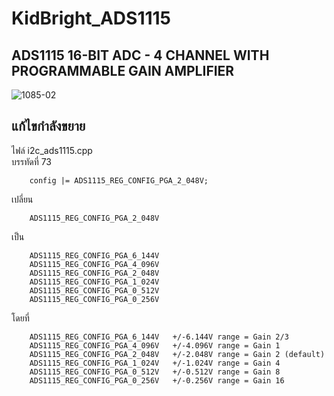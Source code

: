 # KidBright_ADS1115

## ADS1115 16-BIT ADC - 4 CHANNEL WITH PROGRAMMABLE GAIN AMPLIFIER
![1085-02](https://cdn-shop.adafruit.com/970x728/1085-02.jpg)

## แก้ไขกำลังขยาย
ไฟล์ i2c_ads1115.cpp<br />
บรรทัดที่ 73<br />
```
    config |= ADS1115_REG_CONFIG_PGA_2_048V;
```

เปลี่ยน
```
    ADS1115_REG_CONFIG_PGA_2_048V
```

เป็น

```
    ADS1115_REG_CONFIG_PGA_6_144V
    ADS1115_REG_CONFIG_PGA_4_096V
    ADS1115_REG_CONFIG_PGA_2_048V
    ADS1115_REG_CONFIG_PGA_1_024V
    ADS1115_REG_CONFIG_PGA_0_512V
    ADS1115_REG_CONFIG_PGA_0_256V
```

โดยที่
```
    ADS1115_REG_CONFIG_PGA_6_144V   +/-6.144V range = Gain 2/3
    ADS1115_REG_CONFIG_PGA_4_096V   +/-4.096V range = Gain 1
    ADS1115_REG_CONFIG_PGA_2_048V   +/-2.048V range = Gain 2 (default)
    ADS1115_REG_CONFIG_PGA_1_024V   +/-1.024V range = Gain 4
    ADS1115_REG_CONFIG_PGA_0_512V   +/-0.512V range = Gain 8
    ADS1115_REG_CONFIG_PGA_0_256V   +/-0.256V range = Gain 16
```
